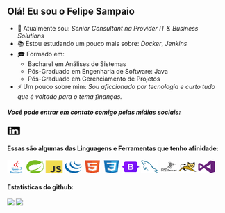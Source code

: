  ## Olá! Eu sou o Felipe Sampaio
 
  - :hammer: Atualmente sou: *Senior Consultant na Provider IT & Business Solutions*
  - :books: Estou estudando um pouco mais sobre: *Docker*, *Jenkins*
  - :mortar_board: Formado em:
    - Bacharel em Análises de Sistemas
    - Pós-Graduado em Engenharia de Software: Java
    - Pós-Graduado em Gerenciamento de Projetos
  - :zap: Um pouco sobre mim: *Sou aficcionado por tecnologia e curto tudo que é voltado para o tema finanças.*
  
  ##### Você pode entrar em contato comigo pelas mídias sociais:
  <div>
    <a href="https://www.linkedin.com/in/felipe-sampaio-mba-sfc-12475329/">
      <img title="LinkedIn" height="20" width="30" src="https://raw.githubusercontent.com/devicons/devicon/master/icons/linkedin/linkedin-plain.svg" />
    </a>
  </div>
  
  #### Essas são algumas das Linguagens e Ferramentas que tenho afinidade:
  <div>
    <img title="Java" height="30" width="40" src="https://raw.githubusercontent.com/devicons/devicon/master/icons/java/java-original.svg" />
    <img title="Spring" height="30" width="40" src="https://raw.githubusercontent.com/devicons/devicon/master/icons/spring/spring-original.svg" />
    <img title="JavaScript" height="30" width="40" src="https://raw.githubusercontent.com/devicons/devicon/master/icons/javascript/javascript-original.svg" />
    <img title="JQuery" height="30" width="40" src="https://raw.githubusercontent.com/devicons/devicon/master/icons/jquery/jquery-original.svg" />
    <img title="HTML" height="30" width="40" src="https://raw.githubusercontent.com/devicons/devicon/master/icons/html5/html5-original.svg" />
    <img title="CSS" height="30" width="40" src="https://raw.githubusercontent.com/devicons/devicon/master/icons/css3/css3-original.svg" />
    <img title="BootStrap" height="30" width="40" src="https://raw.githubusercontent.com/devicons/devicon/master/icons/bootstrap/bootstrap-original.svg" />
    <img title="MySQL" height="30" width="40" src="https://raw.githubusercontent.com/devicons/devicon/master/icons/mysql/mysql-original.svg" />
    <img title="SqlServer" height="30" width="40" src="https://raw.githubusercontent.com/devicons/devicon/master/icons/microsoftsqlserver/microsoftsqlserver-plain-wordmark.svg" />
    <img title="TomCat" height="30" width="40" src="https://raw.githubusercontent.com/devicons/devicon/master/icons/tomcat/tomcat-original.svg" />
    <img title="VisualStudio" height="30" width="40" src="https://raw.githubusercontent.com/devicons/devicon/master/icons/visualstudio/visualstudio-plain.svg" />
  </div>
  
  #### Estatísticas do github:
  <div>
     <img src="https://github-readme-stats.vercel.app/api?username=FelipeSSampaio&show_icons=true&theme=default&include_all_commits=true&count_private=true" />
     <img src="https://github-readme-stats.vercel.app/api/top-langs/?username=FelipeSSampaio&layout=compact&langs_count=16&theme=default" />
  </div>
